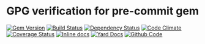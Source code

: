 # GPG verification for pre-commit gem

[![Gem Version](https://badge.fury.io/rb/pre-commit-gpg.png)](https://rubygems.org/gems/pre-commit-gpg)
[![Build Status](https://secure.travis-ci.org/pre-commit-plugins/pre-commit-gpg.png?branch=master)](https://travis-ci.org/pre-commit-plugins/pre-commit-gpg)
[![Dependency Status](https://gemnasium.com/pre-commit-plugins/pre-commit-gpg.png)](https://gemnasium.com/pre-commit-plugins/pre-commit-gpg)
[![Code Climate](https://codeclimate.com/github/pre-commit-plugins/pre-commit-gpg.png)](https://codeclimate.com/github/pre-commit-plugins/pre-commit-gpg)
[![Coverage Status](https://img.shields.io/coveralls/pre-commit-plugins/pre-commit-gpg.svg)](https://coveralls.io/r/pre-commit-plugins/pre-commit-gpg?branch=master)
[![Inline docs](http://inch-ci.org/github/pre-commit-plugins/pre-commit-gpg.png)](http://inch-ci.org/github/pre-commit-plugins/pre-commit-gpg)
[![Yard Docs](http://img.shields.io/badge/yard-docs-blue.svg)](http://rubydoc.info/github/pre-commit-plugins/pre-commit-gpg/master/frames)
[![Github Code](http://img.shields.io/badge/github-code-blue.svg)](https://github.com/pre-commit-plugins/pre-commit-gpg)
